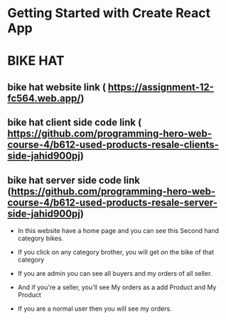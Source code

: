 # Getting Started with Create React App

# BIKE HAT
## bike hat  website link ( https://assignment-12-fc564.web.app/)

## bike hat client side code  link ( https://github.com/programming-hero-web-course-4/b612-used-products-resale-clients-side-jahid900pj)

## bike hat server side code link (https://github.com/programming-hero-web-course-4/b612-used-products-resale-server-side-jahid900pj)



* In this website have a home page and you can see this Second hand category bikes.

* If you click on any category brother, you will get on the bike of that category

* If you are admin you can see all buyers and my orders of all seller.

* And if you're a seller, you'll see My orders as a add Product and My Product

* If you are a normal user then you will see my orders.
